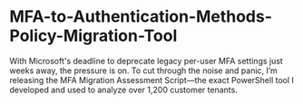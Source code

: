 # MFA-to-Authentication-Methods-Policy-Migration-Tool
With Microsoft's deadline to deprecate legacy per-user MFA settings just weeks away, the pressure is on. To cut through the noise and panic, I’m releasing the MFA Migration Assessment Script—the exact PowerShell tool I developed and used to analyze over 1,200 customer tenants.
